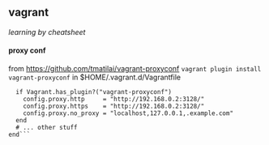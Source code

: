 ## vagrant
_learning by cheatsheet_

#### proxy conf
from https://github.com/tmatilai/vagrant-proxyconf
```vagrant plugin install vagrant-proxyconf```
in $HOME/.vagrant.d/Vagrantfile
```Vagrant.configure("2") do |config|
  if Vagrant.has_plugin?("vagrant-proxyconf")
    config.proxy.http     = "http://192.168.0.2:3128/"
    config.proxy.https    = "http://192.168.0.2:3128/"
    config.proxy.no_proxy = "localhost,127.0.0.1,.example.com"
  end
  # ... other stuff
end```